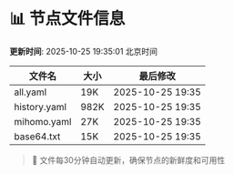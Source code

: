 # 📊 节点文件信息

**更新时间**: 2025-10-25 19:35:01 北京时间

| 文件名 | 大小 | 最后修改 |
|--------|------|----------|
| all.yaml | 19K | 2025-10-25 19:35 |
| history.yaml | 982K | 2025-10-25 19:35 |
| mihomo.yaml | 27K | 2025-10-25 19:35 |
| base64.txt | 15K | 2025-10-25 19:35 |

> 🔄 文件每30分钟自动更新，确保节点的新鲜度和可用性
